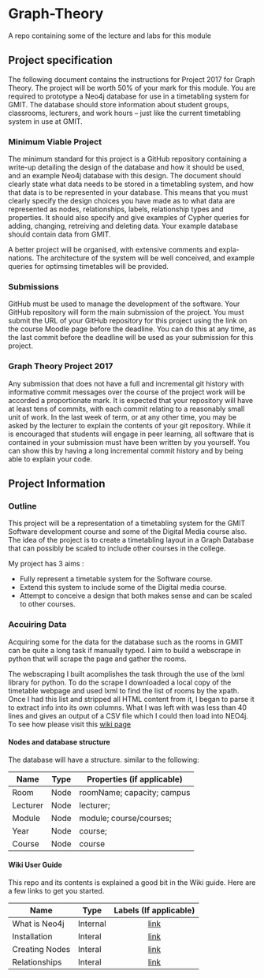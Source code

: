 # Graph-Theory
A repo containing some of the lecture and labs for this module


## Project specification 
The following document contains the instructions for Project 2017 for Graph Theory. The project will be worth 50% of your mark for this module. You are required to prototype a Neo4j database for use in a timetabling system for GMIT. The database should store information about student groups, classrooms, lecturers, and work hours – just like the current timetabling system in use at GMIT.  

### Minimum Viable Project
The minimum standard for this project is a GitHub repository containing a write-up detailing the design of the database and how it should be used, and an example Neo4j database with this design. The document should clearly state what data needs to be stored in a timetabling system, and how that data is to be represented in your database. This means that you must clearly specify the design choices you have made as to what data are represented as nodes, relationships, labels, relationship types and properties. It should also specify and give examples of Cypher queries for adding, changing, retreiving and deleting data. Your example database should contain data from GMIT.

A better project will be organised, with extensive comments and expla- nations. The architecture of the system will be well conceived, and example queries for optimsing timetables will be provided.

### Submissions
GitHub must be used to manage the development of the software. Your GitHub repository will form the main submission of the project. You must submit the URL of your GitHub repository for this project using the link on the course Moodle page before the deadline. You can do this at any time, as the last commit before the deadline will be used as your submission for this project.  

### Graph Theory Project 2017
Any submission that does not have a full and incremental git history with informative commit messages over the course of the project work will be accorded a proportionate mark. It is expected that your repository will have at least tens of commits, with each commit relating to a reasonably small unit of work. In the last week of term, or at any other time, you may be asked by the lecturer to explain the contents of your git repository. While it is encouraged that students will engage in peer learning, all software that is contained in your submission must have been written by you yourself. You can show this by having a long incremental commit history and by being able to explain your code.

## Project Information 

### Outline 
This project will be a representation of a timetabling system for the GMIT Software development course and some of the Digital Media course also.
The idea of the project is to create a timetabling layout in a Graph Database that can possibly be scaled to include other courses in the college.


My project has 3 aims :

+ Fully represent a timetable system for the Software course.
+ Extend this system to include some of the Digital media course.
+ Attempt to conceive a design that both makes sense and can be scaled to other courses.

### Accuiring Data  
Acquiring some for the data for the database such as the rooms in GMIT can be quite a long task if manually typed. I aim to build a webscrape in python that will scrape the page and gather the rooms.

The webscraping I built acomplishes the task through the use of the lxml library for python.
To do the scrape I downloaded a local copy of the timetable webpage and used lxml to find the list of rooms by the xpath. Once I had this list and stripped all HTML content from it, I began to parse it to extract info into its own columns. 
What I was left with was less than 40 lines and gives an output of a CSV file which I could then load into NEO4j. To see how please visit this [wiki page](https://github.com/FlashGordon95/Graph-Theory/wiki/Acquiring-Data)

#### Nodes and database structure
The database will have a structure. similar to the following:

| Name     | Type |   Properties (if applicable) |
|----------		|------|----------------------------|
| Room     		| Node | roomName; capacity; campus |
| Lecturer 		| Node | lecturer;                           |
| Module   		| Node | module;	course/courses;                           |
| Year   			| Node |     course;           |
| Course   		| Node |  course                       |


#### Wiki User Guide
This repo and its contents is explained a good bit in the Wiki guide.
Here are a few links to get you started.  
  
| Name          | Type     |                           Labels (If applicable)                         |
|---------------|----------|:------------------------------------------------------------------------:|
| What is Neo4j | Internal | [link](https://github.com/FlashGordon95/Graph-Theory/wiki/What-is-Neo4j) |
| Installation  | Interal  | [link](https://github.com/FlashGordon95/Graph-Theory/wiki/Installation)  |
|Creating Nodes  | Interal  | [link](https://github.com/FlashGordon95/Graph-Theory/wiki/Creating-Nodes)  |
| Relationships  | Interal  | [link](https://github.com/FlashGordon95/Graph-Theory/wiki/Relationships)  |
